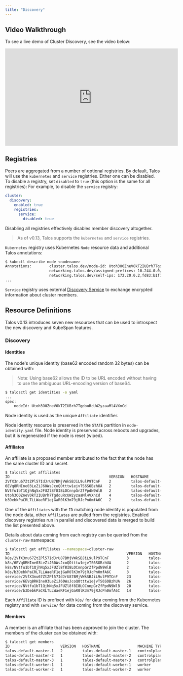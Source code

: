 ```yaml
---
title: "Discovery"
---
```


## Video Walkthrough

To see a live demo of Cluster Discovery, see the video below:

<iframe width="560" height="315" src="https://www.youtube.com/embed/GCBTrHhjawY" frameborder="0" allow="accelerometer; autoplay; clipboard-write; encrypted-media; gyroscope; picture-in-picture" allowfullscreen></iframe>

## Registries

Peers are aggregated from a number of optional registries.
By default, Talos will use the `kubernetes` and `service` registries.
Either one can be disabled.
To disable a registry, set `disabled` to `true` (this option is the same for all registries):
For example, to disable the `service` registry:

```yaml
cluster:
  discovery:
    enabled: true
    registries:
      service:
        disabled: true
```

Disabling all registries effectively disables member discovery altogether.

> As of v0.13, Talos supports the `kubernetes` and `service` registries.

`Kubernetes` registry uses Kubernetes `Node` resource data and additional Talos annotations:

```sh
$ kubectl describe node <nodename>
Annotations:        cluster.talos.dev/node-id: Utoh3O0ZneV0kT2IUBrh7TgdouRcUW2yzaaMl4VXnCd
                    networking.talos.dev/assigned-prefixes: 10.244.0.0/32,10.244.0.1/24
                    networking.talos.dev/self-ips: 172.20.0.2,fd83:b1f7:fcb5:2802:8c13:71ff:feaf:7c94
...
```

`Service` registry uses external [Discovery Service](../../learn-more/discovery/) to exchange encrypted information about cluster members.

## Resource Definitions

Talos v0.13 introduces seven new resources that can be used to introspect the new discovery and KubeSpan features.

### Discovery

#### Identities

The node's unique identity (base62 encoded random 32 bytes) can be obtained with:

> Note: Using base62 allows the ID to be URL encoded without having to use the ambiguous URL-encoding version of base64.

```sh
$ talosctl get identities -o yaml
...
spec:
    nodeId: Utoh3O0ZneV0kT2IUBrh7TgdouRcUW2yzaaMl4VXnCd
```

Node identity is used as the unique `Affiliate` identifier.

Node identity resource is preserved in the `STATE` partition in `node-identity.yaml` file.
Node identity is preserved across reboots and upgrades, but it is regenerated if the node is reset (wiped).

#### Affiliates

An affiliate is a proposed member attributed to the fact that the node has the same cluster ID and secret.

```sh
$ talosctl get affiliates
ID                                             VERSION   HOSTNAME                 MACHINE TYPE   ADDRESSES
2VfX3nu67ZtZPl57IdJrU87BMjVWkSBJiL9ulP9TCnF    2         talos-default-master-2   controlplane   ["172.20.0.3","fd83:b1f7:fcb5:2802:986b:7eff:fec5:889d"]
6EVq8RHIne03LeZiJ60WsJcoQOtttw1ejvTS6SOBzhUA   2         talos-default-worker-1   worker         ["172.20.0.5","fd83:b1f7:fcb5:2802:cc80:3dff:fece:d89d"]
NVtfu1bT1QjhNq5xJFUZl8f8I8LOCnnpGrZfPpdN9WlB   2         talos-default-worker-2   worker         ["172.20.0.6","fd83:b1f7:fcb5:2802:2805:fbff:fe80:5ed2"]
Utoh3O0ZneV0kT2IUBrh7TgdouRcUW2yzaaMl4VXnCd    4         talos-default-master-1   controlplane   ["172.20.0.2","fd83:b1f7:fcb5:2802:8c13:71ff:feaf:7c94"]
b3DebkPaCRLTLLWaeRF1ejGaR0lK3m79jRJcPn0mfA6C   2         talos-default-master-3   controlplane   ["172.20.0.4","fd83:b1f7:fcb5:2802:248f:1fff:fe5c:c3f"]
```

One of the `Affiliates` with the `ID` matching node identity is populated from the node data, other `Affiliates` are pulled from the registries.
Enabled discovery registries run in parallel and discovered data is merged to build the list presented above.

Details about data coming from each registry can be queried from the `cluster-raw` namespace:

```sh
$ talosctl get affiliates --namespace=cluster-raw
ID                                                     VERSION   HOSTNAME                 MACHINE TYPE   ADDRESSES
k8s/2VfX3nu67ZtZPl57IdJrU87BMjVWkSBJiL9ulP9TCnF        3         talos-default-master-2   controlplane   ["172.20.0.3","fd83:b1f7:fcb5:2802:986b:7eff:fec5:889d"]
k8s/6EVq8RHIne03LeZiJ60WsJcoQOtttw1ejvTS6SOBzhUA       2         talos-default-worker-1   worker         ["172.20.0.5","fd83:b1f7:fcb5:2802:cc80:3dff:fece:d89d"]
k8s/NVtfu1bT1QjhNq5xJFUZl8f8I8LOCnnpGrZfPpdN9WlB       2         talos-default-worker-2   worker         ["172.20.0.6","fd83:b1f7:fcb5:2802:2805:fbff:fe80:5ed2"]
k8s/b3DebkPaCRLTLLWaeRF1ejGaR0lK3m79jRJcPn0mfA6C       3         talos-default-master-3   controlplane   ["172.20.0.4","fd83:b1f7:fcb5:2802:248f:1fff:fe5c:c3f"]
service/2VfX3nu67ZtZPl57IdJrU87BMjVWkSBJiL9ulP9TCnF    23        talos-default-master-2   controlplane   ["172.20.0.3","fd83:b1f7:fcb5:2802:986b:7eff:fec5:889d"]
service/6EVq8RHIne03LeZiJ60WsJcoQOtttw1ejvTS6SOBzhUA   26        talos-default-worker-1   worker         ["172.20.0.5","fd83:b1f7:fcb5:2802:cc80:3dff:fece:d89d"]
service/NVtfu1bT1QjhNq5xJFUZl8f8I8LOCnnpGrZfPpdN9WlB   20        talos-default-worker-2   worker         ["172.20.0.6","fd83:b1f7:fcb5:2802:2805:fbff:fe80:5ed2"]
service/b3DebkPaCRLTLLWaeRF1ejGaR0lK3m79jRJcPn0mfA6C   14        talos-default-master-3   controlplane   ["172.20.0.4","fd83:b1f7:fcb5:2802:248f:1fff:fe5c:c3f"]
```

Each `Affiliate` ID is prefixed with `k8s/` for data coming from the Kubernetes registry and with `service/` for data coming from the discovery service.

#### Members

A member is an affiliate that has been approved to join the cluster.
The members of the cluster can be obtained with:

```sh
$ talosctl get members
ID                       VERSION   HOSTNAME                 MACHINE TYPE   OS                ADDRESSES
talos-default-master-1   2         talos-default-master-1   controlplane   Talos (v0.13.0)   ["172.20.0.2","fd83:b1f7:fcb5:2802:8c13:71ff:feaf:7c94"]
talos-default-master-2   1         talos-default-master-2   controlplane   Talos (v0.13.0)   ["172.20.0.3","fd83:b1f7:fcb5:2802:986b:7eff:fec5:889d"]
talos-default-master-3   1         talos-default-master-3   controlplane   Talos (v0.13.0)   ["172.20.0.4","fd83:b1f7:fcb5:2802:248f:1fff:fe5c:c3f"]
talos-default-worker-1   1         talos-default-worker-1   worker         Talos (v0.13.0)   ["172.20.0.5","fd83:b1f7:fcb5:2802:cc80:3dff:fece:d89d"]
talos-default-worker-2   1         talos-default-worker-2   worker         Talos (v0.13.0)   ["172.20.0.6","fd83:b1f7:fcb5:2802:2805:fbff:fe80:5ed2"]
```

